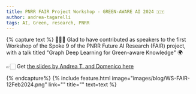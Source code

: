 ```yaml
---
title: PNRR FAIR Project Workshop - GREEN-AWARE AI 2024 🇮🇹
author: andrea-tagarelli
tags: AI, Green, research, PNRR
---
```


{% capture text %}
👨🏻‍💻 Glad to have contributed  as speakers to the first Workshop of the Spoke 9 of the PNRR Future AI Research (FAIR) project,  with a talk titled "Graph Deep Learning for Green-aware Knowledge"  🌍

👉🏻 Get [the slides by Andrea T. and Domenico here](./../../../images/blog/WS-FAIR-12Feb2024-Task944.pdf)

 


{% endcapture%}
{% include feature.html image="images/blog/WS-FAIR-12Feb2024.png" link="" title="" text=text %}

